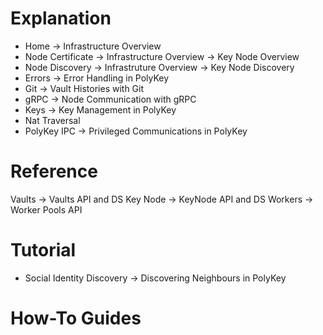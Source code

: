 # Explanation
* Home -> Infrastructure Overview
* Node Certificate -> Infrastructure Overview -> Key Node Overview
* Node Discovery -> Infrastruture Overview -> Key Node Discovery
* Errors -> Error Handling in PolyKey
* Git -> Vault Histories with Git
* gRPC -> Node Communication with gRPC
* Keys -> Key Management in PolyKey
* Nat Traversal
* PolyKey IPC -> Privileged Communications in PolyKey

# Reference
Vaults -> Vaults API and DS
Key Node -> KeyNode API and DS
Workers -> Worker Pools API


# Tutorial
* Social Identity Discovery -> Discovering Neighbours in PolyKey


# How-To Guides